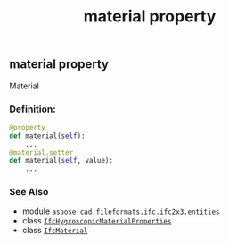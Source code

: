 ﻿---
title: material property
second_title: Aspose.CAD for Python via .NET API References
description: 
type: docs
weight: 60
url: /aspose.cad.fileformats.ifc.ifc2x3.entities/ifchygroscopicmaterialproperties/material/
is_root: false
---

## material property


Material
### Definition:
```python
@property
def material(self):
    ...
@material.setter
def material(self, value):
    ...
```

### See Also
* module [`aspose.cad.fileformats.ifc.ifc2x3.entities`](../../)
* class [`IfcHygroscopicMaterialProperties`](/cad/python-net/aspose.cad.fileformats.ifc.ifc2x3.entities/ifchygroscopicmaterialproperties)
* class [`IfcMaterial`](/cad/python-net/aspose.cad.fileformats.ifc.ifc2x3.entities/ifcmaterial)
